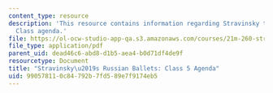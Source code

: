 ```yaml
---
content_type: resource
description: 'This resource contains information regarding Stravinsky to the present:
  Class agenda.'
file: https://ol-ocw-studio-app-qa.s3.amazonaws.com/courses/21m-260-stravinsky-to-the-present-spring-2016/990578110c84792b7fd589e7f9174eb5_MIT21M_260S16_class05.pdf
file_type: application/pdf
parent_uid: dead46c6-abd8-d1b5-aea4-b0d71df4de9f
resourcetype: Document
title: "Stravinsky\u2019s Russian Ballets: Class 5 Agenda"
uid: 99057811-0c84-792b-7fd5-89e7f9174eb5
---
```

